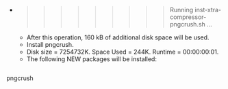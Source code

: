 * >>>>>>>>> Running inst-xtra-compressor-pngcrush.sh ...
  * After this operation, 160 kB of additional disk space will be used.
  * Install pngcrush.
  * Disk size = 7254732K. Space Used = 244K. Runtime = 00:00:00:01.
  * The following NEW packages will be installed:
  ```bash
pngcrush
  ```
